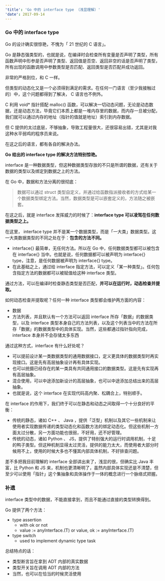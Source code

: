 ```yaml
---
'title': 'Go 中的 interface type （浅显理解）'
'date': 2017-09-14
---
```


### Go 中的 interface type

Go 的设计确实很惊艳，不愧为「 21 世纪的 C 语言」。

Go 是静态强类型的，也就是说，在编译时会检查所有变量是否声明了类型，所有函数声明中形参是否声明了类型、返回值是否空、返回非空的话是否声明了类型，所有出现的函数调用中参数类型是否匹配、返回类型是否匹配并成功返回。

非常的严格到位，和 C 一样。

但类型的动态化又是一个必须得到满足的需求。在任何一门语言（至少我接触过的）中，这个问题都得到了解决， C 语言也不例外。

C 利用 void\* 指针搭配 malloc() 函数，可以解决一切动态问题，无论是动态数据，还是动态方法，毕竟它们本质上都是一堆内存里的数据，而内存一旦被分配，我们就可以通过内存的地址（指针的值就是地址）索引到内存数据。

但 C 提供的太过底层，不够抽象，导致工程量很大，还很容易出错，尤其是对我这种水平弱鸡的程序员来说。

在这之后的语言，都有各自的解决办法。

**Go 给出的 interface type 的解决方法特别惊艳。**

interface 是一种数据类型，但这种数据类型存放的不只是所谓的数据，还有关于数据的类型以及绑定到数据之上的方法。

在 Go 中，数据和方法分离的很彻底：

>  数据可以通过 struct 类型自定义，并通过给函数指派接收者的方式给某一个数据类型绑定方法。当然，数据类型是可以嵌套定义的，方法随之被嵌套。

在这之后，就是 interface 发挥威力的时候了：**interface type 可以凌驾在任何数据类型之上。**

在这里， interface type 并不是某一个数据类型，而是「一大类」数据类型。这一大类数据类型的不同之处在于：**包含的方法不同。**

- interface{} 最简单，无任何方法。所以在 Go 中，任何数据类型都可以被包含在 interface{} 当中。也就是说，任何数据都可以被声明为 interface{} type，注意，是任何数据被声明为 interface{} type。
- 在此基础之上，通过给 interface 指定方法，可以定义「某一种类型」。任何包含指定方法的数据都可以被赋值给这种 interface 类型。

通过方法，可以在编译时检查静态类型是否匹配，**并可以在运行时，动态检查并提取。**

如何动态检查并提取呢？任何一种 interface 类型都会维护两方面的内容：

- 数据
- 方法列表，并且默认有一个方法可以返回 interface 所存「数据」的数据类型，以及 interface 类型本身自己的方法列表，以及这个列表当中的方法在所存「数据」的数据类型中的具体实现。当然，这些都通过指针指向完成，interface 本身并不会存储太多东西

通过这种方式，interface 有什么好处呢？

- 可以提前设计某一类数据类型的通用数据接口，定义更具体的数据类型时再实现接口。这是先有高层抽象设计再有具体实现。
- 也可以统摄已经存在的某一类具有共同通用接口的数据类型。这是先有实现再有高层抽象。
- 混合使用，可以中途添加新设计的高层抽象，也可以中途添加总结出来的高层抽象。
- 也就是说，这个 interface 在实现代码高内聚、松耦合上，特别顺手。

在 interface 的作用下，我们终于可以在静态和动态之间取得一个十分良好的平衡：

- 传统的静态，诸如 C++ 、 Java ，提供「泛型」机制以及其它一些机制来让使用者实现数据传递的类型动态化和函数方法的绑定动态化。但这些机制一方面太过分散，另一方面功能也很弱，不好用，还不好管理。
- 传统的动态，诸如 Python 、 JS，提供了特别强大的运行时调用机制，十足的鸭子类型。但这种机制显得太过灵活，提供的能力太大，而使用者大部分时候用不上，使用的时候大多也不懂其内部具体机制，不好排查问题。

差不多把我目前理解的 interface 全部讲出来了，浅显的很，但确实比 Java 丰富，比 Python 和 JS 来，机制也更清晰明了，虽然内部具体实现还是不清楚，但至少可以使用「指针」这个集抽象和具体操作于一体的概念进行一个脉络式把握。

### 补遗

interface 类型中的数据，不能直接拿到，而且不能通过直接的类型转换得到。

Go 提供了两个方法：

- type assertion
	- with ok or not
	- value := anyInterface.(T) or value, ok := anyInterface.(T)
- type switch
	- used to implement dynamic type task

总结特点的话：

- 类型断言旨在拿到 ADT 内部的真实数据
- 类型开关旨在调用 ADT 内部的方法
- 当然，也可以在恰当的时候灵活使用